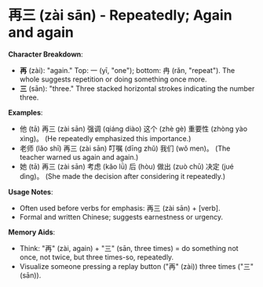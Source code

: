 # **再三 (zài sān) - Repeatedly; Again and again**

**Character Breakdown**:  
- **再** (zài): "again." Top: 一 (yī, "one"); bottom: 冉 (rǎn, "repeat"). The whole suggests repetition or doing something once more.  
- **三** (sān): "three." Three stacked horizontal strokes indicating the number three.

**Examples**:  
- 他 (tā) 再三 (zài sān) 强调 (qiáng diào) 这个 (zhè gè) 重要性 (zhòng yào xìng)。 (He repeatedly emphasized this importance.)  
- 老师 (lǎo shī) 再三 (zài sān) 叮嘱 (dīng zhǔ) 我们 (wǒ men)。 (The teacher warned us again and again.)  
- 她 (tā) 再三 (zài sān) 考虑 (kǎo lǜ) 后 (hòu) 做出 (zuò chū) 决定 (jué dìng)。 (She made the decision after considering it repeatedly.)

**Usage Notes**:  
- Often used before verbs for emphasis: 再三 (zài sān) + [verb].  
- Formal and written Chinese; suggests earnestness or urgency.

**Memory Aids**:  
- Think: "再" (zài, again) + "三" (sān, three times) = do something not once, not twice, but three times-so, repeatedly.  
- Visualize someone pressing a replay button ("再" (zài)) three times ("三" (sān)).